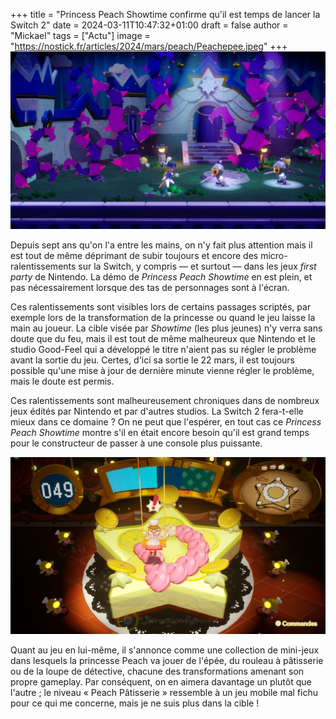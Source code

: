+++
title = "Princess Peach Showtime confirme qu'il est temps de lancer la Switch 2"
date = 2024-03-11T10:47:32+01:00
draft = false
author = "Mickael"
tags = ["Actu"]
image = "https://nostick.fr/articles/2024/mars/peach/Peachepee.jpeg"
+++
![Peach Épéiste](Peachepee.jpeg "Image : Nintendo")


Depuis sept ans qu'on l'a entre les mains, on n'y fait plus attention mais il est tout de même déprimant de subir toujours et encore des micro-ralentissements sur la Switch, y compris — et surtout — dans les jeux *first party* de Nintendo. La démo de *Princess Peach Showtime* en est plein, et pas nécessairement lorsque des tas de personnages sont à l'écran.

Ces ralentissements sont visibles lors de certains passages scriptés, par exemple lors de la transformation de la princesse ou quand le jeu laisse la main au joueur. La cible visée par *Showtime* (les plus jeunes) n'y verra sans doute que du feu, mais il est tout de même malheureux que Nintendo et le studio Good-Feel qui a développé le titre n'aient pas su régler le problème avant la sortie du jeu. Certes, d'ici sa sortie le 22 mars, il est toujours possible qu'une mise à jour de dernière minute vienne régler le problème, mais le doute est permis.

Ces ralentissements sont malheureusement chroniques dans de nombreux jeux édités par Nintendo et par d'autres studios. La Switch 2 fera-t-elle mieux dans ce domaine ? On ne peut que l'espérer, en tout cas ce *Princess Peach Showtime* montre s'il en était encore besoin qu'il est grand temps pour le constructeur de passer à une console plus puissante.

![Peach Pâtisserie](peachpatisserie.jpeg "Image : Nintendo")

Quant au jeu en lui-même, il s'annonce comme une collection de mini-jeux dans lesquels la princesse Peach va jouer de l'épée, du rouleau à pâtisserie ou de la loupe de détective, chacune des transformations amenant son propre gameplay. Par conséquent, on en aimera davantage un plutôt que l'autre ; le niveau « Peach Pâtisserie » ressemble à un jeu mobile mal fichu pour ce qui me concerne, mais je ne suis plus dans la cible !